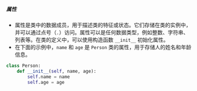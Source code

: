 ##### 属性
- 属性是类中的数据成员，用于描述类的特征或状态。它们存储在类的实例中，并可以通过点号（`.`）访问。属性可以是任何数据类型，例如整数、字符串、列表等。在类的定义中，可以使用构造函数 `__init__` 初始化属性。
- 在下面的示例中，`name` 和 `age` 是 `Person` 类的属性，用于存储人的姓名和年龄信息。
```python
class Person:
    def __init__(self, name, age):
        self.name = name
        self.age = age
```